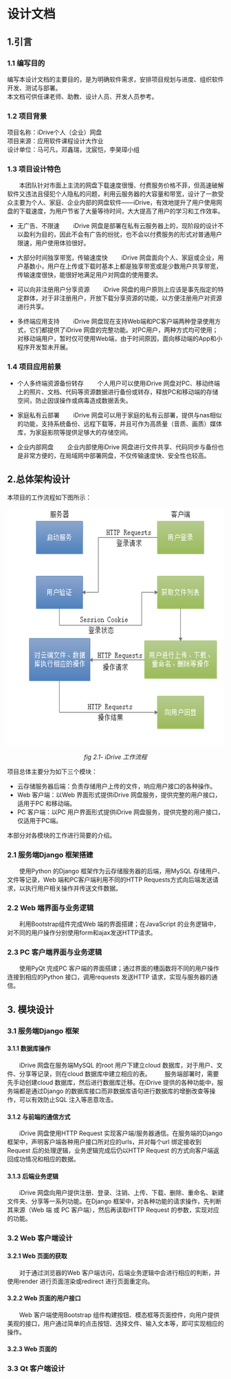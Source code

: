# 设计文档
    
## 1.引言  
    
### 1.1 编写目的
    
编写本设计文档的主要目的，是为明确软件需求，安排项目规划与进度、组织软件开发、测试与部署。  
本文档可供任课老师、助教、设计人员、开发人员参考。

### 1.2 项目背景
    
项目名称：iDrive个人（企业）网盘  
项目来源：应用软件课程设计大作业  
设计单位：马可凡，邓鑫瑞，沈宸恺，李昊璋小组
    
### 1.3 项目设计特色
    
&emsp;&emsp;本团队针对市面上主流的网盘下载速度很慢、付费服务价格不菲，但高速破解软件又违法且侵犯个人隐私的问题，利用云服务器的大容量和带宽，设计了一款受众主要为个人、家庭、企业内部的网盘软件——iDrive，有效地提升了用户使用网盘的下载速度，为用户节省了大量等待时间，大大提高了用户的学习和工作效率。

- 无广告、不限速
  &emsp;&emsp;iDrive 网盘是部署在私有云服务器上的，现阶段的设计不以盈利为目的，因此不会有广告的纷扰，也不会以付费服务的形式对普通用户限速，用户使用体验很好。
    
- 大部分时间独享带宽，传输速度快
  &emsp;&emsp;iDrive 网盘面向个人、家庭或企业，用户基数小，用户在上传或下载时基本上都是独享带宽或是少数用户共享带宽，传输速度很快，能很好地满足用户对网盘的使用要求。

- 可以向非注册用户分享资源
  &emsp;&emsp;iDrive 网盘的用户原则上应该是事先指定的特定群体，对于非注册用户，开放下载分享资源的功能，以方便注册用户对资源进行共享。
    
- 多终端应用支持
  &emsp;&emsp;iDrive 网盘现在支持Web端和PC客户端两种登录使用方式，它们都提供了iDrive 网盘的完整功能。对PC用户，两种方式均可使用；对移动端用户，暂时仅可使用Web端，由于时间原因，面向移动端的App和小程序开发暂未开展。

### 1.4 项目应用前景

- 个人多终端资源备份转存
&emsp;&emsp;个人用户可以使用iDrive 网盘对PC、移动终端上的照片、文档、代码等资源数据进行备份或转存，释放PC和移动端的存储空间，防止因误操作或病毒造成数据丢失。
    
- 家庭私有云部署
&emsp;&emsp;iDrive 网盘可以用于家庭的私有云部署，提供与nas相似的功能，支持系统备份、远程下载等，并且可作为高质量（音质、画质）媒体库，为家庭影院等提供足够大的存储空间。

- 企业内部网盘
&emsp;&emsp;企业内部使用iDrive 网盘进行文件共享、代码同步与备份也是非常方便的，在局域网中部署网盘，不仅传输速度快、安全性也较高。
    
## 2.总体架构设计  

本项目的工作流程如下图所示：

<p align="center">
	<img src="./img/流程图.png" width="590" height="552">
	<p align="center">
		<em>fig 2.1- iDrive 工作流程</em>
	</p>
</p>

项目总体主要分为如下三个模块：
- 云存储服务器后端：负责存储用户上传的文件，响应用户接口的各种操作。
- Web 客户端：以Web 界面形式提供iDrive 网盘服务，提供完整的用户接口，适用于PC 和移动端。
- PC 客户端：以PC 用户界面形式提供iDrive 网盘服务，提供完整的用户接口，仅适用于PC端。

本部分对各模块的工作进行简要的介绍。

### 2.1 服务端Django 框架搭建
    
&emsp;&emsp;使用Python 的Django 框架作为云存储服务器的后端，用MySQL 存储用户、文件等记录，Web 端和PC客户端利用不同的HTTP Requests方式向后端发送请求，以执行用户相关操作并传送文件数据。

    
### 2.2 Web 端界面与业务逻辑
    
&emsp;&emsp;利用Bootstrap组件完成Web 端的界面搭建；在JavaScript 的业务逻辑中，对不同的用户操作分别使用form和ajax发送HTTP请求。
    
### 2.3 PC 客户端界面与业务逻辑
    
&emsp;&emsp;使用PyQt 完成PC 客户端的界面搭建；通过界面的槽函数将不同的用户操作连接到相应的Python 接口，调用requests 发送HTTP 请求，实现与服务器的通信。

## 3. 模块设计

### 3.1 服务端Django 框架

#### 3.1.1 数据库操作

&emsp;&emsp;iDrive 网盘在服务端MySQL 的root 用户下建立cloud 数据库，对于用户、文件、分享等记录，则在cloud 数据库中建立相应的表。
&emsp;&emsp;服务端部署时，需要先手动创建cloud 数据库，然后进行数据库迁移。在iDrive 提供的各种功能中，服务端都是通过Django 的数据库接口而非数据库语句进行数据库的增删改查等操作，可以有效防止SQL 注入等恶意攻击。

#### 3.1.2 与前端的通信方式

&emsp;&emsp;iDrive 网盘使用HTTP Request 实现客户端/服务器通信。在服务端的Django 框架中，声明客户端各种用户接口所对应的urls，并对每个url 绑定接收到Request 后的处理逻辑，业务逻辑完成后仍以HTTP Request 的方式向客户端返回成功情况和相应的数据。

#### 3.1.3 后端业务逻辑

&emsp;&emsp;iDrive 网盘向用户提供注册、登录、注销、上传、下载、删除、重命名、新建文件夹、分享等一系列功能。在Django 框架中，对各种功能的请求操作，先判断其来源（Web 端 或 PC 客户端），然后再读取HTTP Request 的参数，实现对应的功能。

### 3.2 Web 客户端设计

#### 3.2.1 Web 页面的获取

&emsp;&emsp;对于通过浏览器的Web 客户端访问，后端业务逻辑中会进行相应的判断，并使用render 进行页面渲染或redirect 进行页面重定向。

#### 3.2.2 Web 页面的用户接口

&emsp;&emsp;Web 客户端使用Bootstrap 组件构建按钮、模态框等页面控件，向用户提供美观的接口，用户通过简单的点击按钮、选择文件、输入文本等，即可实现相应的操作。

#### 3.2.3 Web 页面的

### 3.3 Qt 客户端设计
